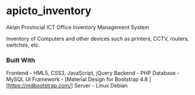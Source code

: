 # apicto_inventory
Aklan Provincial ICT Office Inventory Management System

Inventory of Computers and other devices such as printers, CCTV, routers, switches, etc.

### Built With

Frontend - HML5, CSS3, JavaScript, jQuery
Backend - PHP
Database - MySQL
UI Framework - [Material Design for Bootstrap 4.8 ][https://mdbootstrap.com/]
Server - Linux Debian
